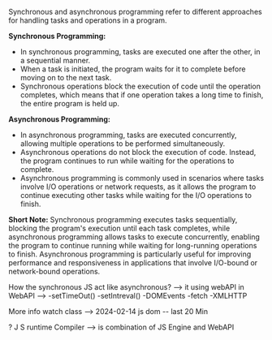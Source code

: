 Synchronous and asynchronous programming refer to different approaches for handling tasks and operations in a program.

**Synchronous Programming:**
- In synchronous programming, tasks are executed one after the other, in a sequential manner.
- When a task is initiated, the program waits for it to complete before moving on to the next task.
- Synchronous operations block the execution of code until the operation completes, which means that if one operation takes a long time to finish, the entire program is held up.

**Asynchronous Programming:**
- In asynchronous programming, tasks are executed concurrently, allowing multiple operations to be performed simultaneously.
- Asynchronous operations do not block the execution of code. Instead, the program continues to run while waiting for the operations to complete.
- Asynchronous programming is commonly used in scenarios where tasks involve I/O operations or network requests, as it allows the program to continue executing other tasks while waiting for the I/O operations to finish.

**Short Note:**
Synchronous programming executes tasks sequentially, blocking the program's execution until each task completes, while asynchronous programming allows tasks to execute concurrently, enabling the program to continue running while waiting for long-running operations to finish. Asynchronous programming is particularly useful for improving performance and responsiveness in applications that involve I/O-bound or network-bound operations.

How the synchronous JS act like asynchronous?
--> it using webAPI
in WebAPI -->   -setTimeOut()
                -setIntreval()
                -DOMEvents
                -fetch
                -XMLHTTP

More info watch class --> 2024-02-14 js dom -- last 20 Min

? J S runtime Compiler --> is combination of JS Engine and WebAPI